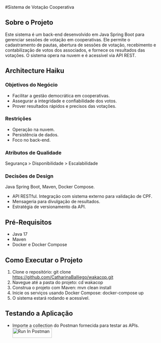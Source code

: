 #Sistema de Votação Cooperativa

## Sobre o Projeto
Este sistema é um back-end desenvolvido em Java Spring Boot para gerenciar sessões de votação em cooperativas. Ele permite o cadastramento de pautas, abertura de sessões de votação, recebimento e contabilização de votos dos associados, e fornece os resultados das votações. O sistema opera na nuvem e é acessível via API REST.

## Architecture Haiku
### Objetivos do Negócio
- Facilitar a gestão democrática em cooperativas.
- Assegurar a integridade e confiabilidade dos votos.
- Prover resultados rápidos e precisos das votações.

  
### Restrições
- Operação na nuvem.
- Persistência de dados.
- Foco no back-end.

  
### Atributos de Qualidade
Segurança > Disponibilidade > Escalabilidade

### Decisões de Design
Java Spring Boot, Maven, Docker Compose.
- API RESTful.
 Integração com sistema externo para validação de CPF.
- Mensageria para divulgação de resultados.
- Estratégia de versionamento da API.
  
## Pré-Requisitos
- Java 17
- Maven
- Docker e Docker Compose
  
## Como Executar o Projeto
1. Clone o repositório: git clone https://github.com/CatharinaBalliego/wakacop.git
2. Navegue até a pasta do projeto: cd wakacop
3. Construa o projeto com Maven: mvn clean install
4. Inicie os serviços usando Docker Compose: docker-compose up
5. O sistema estará rodando e acessível.

## Testando a Aplicação
- Importe a collection do Postman fornecida para testar as APIs.
[<img src="https://run.pstmn.io/button.svg" alt="Run In Postman" style="width: 128px; height: 32px;">](https://app.getpostman.com/run-collection/32643469-5f98dcf5-a3fe-4ca2-932e-e748b5b6337d?action=collection%2Ffork&source=rip_markdown&collection-url=entityId%3D32643469-5f98dcf5-a3fe-4ca2-932e-e748b5b6337d%26entityType%3Dcollection%26workspaceId%3D3113d6d0-e119-4822-9103-86b481006178)
